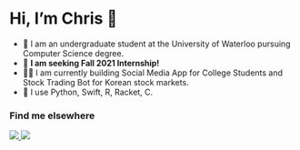 #  Hi, I’m Chris 👋

- 🌱 I am an undergraduate student at the University of Waterloo pursuing Computer Science degree.
- 👀 **I am seeking Fall 2021 Internship!**
- 🧑‍💻 I am currently building Social Media App for College Students and Stock Trading Bot for Korean stock markets. 
- 💞️ I use Python, Swift, R, Racket, C.

### Find me elsewhere
 <a href="https://www.linkedin.com/in/minjaelee0727/" target="_blank"> 
 <img src="https://img.icons8.com/fluent/48/000000/linkedin.png" /> 
 </a>
 <a href="https://minjaelee0727.oopy.io" target="_blank"> 
<img src="https://img.icons8.com/ios/48/000000/notion.png"/>
</a>
